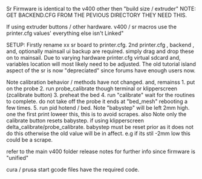Sr Firmware is identical to the v400 other then "build size / extruder" NOTE: GET BACKEND.CFG FROM THE PEVIOUS DIRECTORY THEY NEED THIS.  




If using extruder buttons / other hardware. v400 / sr macros use the printer.cfg values' everything else isn't Linked" 


SETUP: 
Firstly rename xx sr board to printer.cfg. 2nd printer.cfg , backend , and, optionally mainsail ui backup are required. simply drag and drop these on to mainsail. 
Due to varying hardware printer.cfg virtual sdcard and, variables location will most likely need to be adjusted. The old tutorial island aspect of the sr is now "depreciated" since forums have enough users now. 

Note calibration behavior / methods have not changed.  and, remainss  1. put on the probe 2. run probe_calibrate though terminal or klipperscreen (zcalibrate button) 3. preheat the bed 4. run "calibrate" wait for the
routines to complete. do not take off the probe it ends at "bed_mesh" rebooting a few times.  5. run pid hotend / bed. Note "babystep" will be left 2mm high. one the first print loweer this, this is to avoid scrapes. 
also Note only the calibrate button resets babystep. if using klipperscreen delta_calibrate/probe_calibrate. babystep must be reset prior as it does not do this otherwise the old value will be in affect. e.g if its stil
-2mm low this could be a scrape. 

refer to the main v400 folder release notes for further info since firmware is "unified" 



cura / prusa start gcode files have the required code. 
